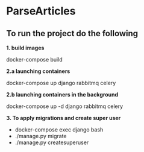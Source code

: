 # ParseArticles

To run the project do the following
-
**1. build images**

docker-compose build

**2.a launching containers**

docker-compose up django rabbitmq celery

**2.b launching containers in the background**

docker-compose up -d django rabbitmq celery

**3. To apply migrations and create super user**

- docker-compose exec django bash
- ./manage.py migrate
- ./manage.py createsuperuser
